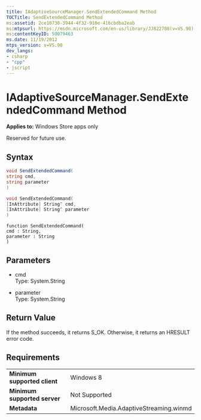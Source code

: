 ```yaml
---
title: IAdaptiveSourceManager.SendExtendedCommand Method
TOCTitle: SendExtendedCommand Method
ms:assetid: 2ce10730-3944-4f32-910e-416cbdba2eab
ms:mtpsurl: https://msdn.microsoft.com/en-us/library/JJ822708(v=VS.90)
ms:contentKeyID: 50079463
ms.date: 11/19/2012
mtps_version: v=VS.90
dev_langs:
- csharp
- "cpp"
- jscript
---
```


# IAdaptiveSourceManager.SendExtendedCommand Method

**Applies to:** Windows Store apps only

Reserved for future use.

## Syntax

```csharp
void SendExtendedCommand(
string cmd,
string parameter
)
```

```cpp
void SendExtendedCommand(
[InAttribute] String^ cmd,
[InAttribute] String^ parameter
)
```

```jscript
function SendExtendedCommand(
cmd : String,
parameter : String
)
```

## Parameters

  - cmd  
    Type: System.String

  - parameter  
    Type: System.String

## Return Value

If the method succeeds, it returns S\_OK. Otherwise, it returns an HRESULT error code.

## Requirements

|||
|--- |--- |
|**Minimum supported client**|Windows 8|
|**Minimum supported server**|Not Supported|
|**Metadata**|Microsoft.Media.AdaptiveStreaming.winmd|

